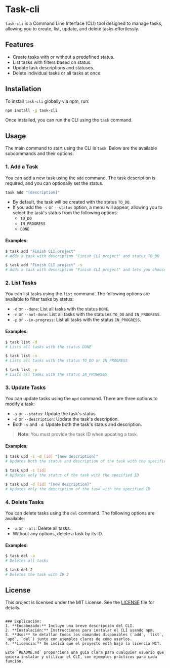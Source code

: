 # Task-cli

`task-cli` is a Command Line Interface (CLI) tool designed to manage tasks, allowing you to create, list, update, and delete tasks effortlessly.

## Features

- Create tasks with or without a predefined status.
- List tasks with filters based on status.
- Update task descriptions and statuses.
- Delete individual tasks or all tasks at once.

## Installation

To install `task-cli` globally via npm, run:

```bash
npm install -g task-cli
```

Once installed, you can run the CLI using the `task` command.

## Usage

The main command to start using the CLI is `task`. Below are the available subcommands and their options:

### 1. Add a Task

You can add a new task using the `add` command. The task description is required, and you can optionally set the status.

```bash
task add "[description]"
```

- By default, the task will be created with the status `TO_DO`.
- If you add the `-s` or `--status` option, a menu will appear, allowing you to select the task's status from the following options:
  - `TO_DO`
  - `IN_PROGRESS`
  - `DONE`

#### Examples:

```bash
$ task add "Finish CLI project"
# Adds a task with description "Finish CLI project" and status TO_DO

$ task add "Finish CLI project" -s
# Adds a task with description "Finish CLI project" and lets you choose the status
```

### 2. List Tasks

You can list tasks using the `list` command. The following options are available to filter tasks by status:

- `-d` or `--done`: List all tasks with the status `DONE`.
- `-n` or `--not-done`: List all tasks with the statuses `TO_DO` and `IN_PROGRESS`.
- `-p` or `--in-progress`: List all tasks with the status `IN_PROGRESS`.

#### Examples:

```bash
$ task list -d
# Lists all tasks with the status DONE

$ task list -n
# Lists all tasks with the status TO_DO or IN_PROGRESS

$ task list -p
# Lists all tasks with the status IN_PROGRESS
```

### 3. Update Tasks

You can update tasks using the `upd` command. There are three options to modify a task:

- `-s` or `--status`: Update the task's status.
- `-d` or `--description`: Update the task's description.
- Both `-s` and `-d`: Update both the task's status and description.

> **Note**: You must provide the task ID when updating a task.

#### Examples:

```bash
$ task upd -s -d [id] "[new description]"
# Updates both the status and description of the task with the specified ID

$ task upd -s [id]
# Updates only the status of the task with the specified ID

$ task upd -d [id] "[new description]"
# Updates only the description of the task with the specified ID
```

### 4. Delete Tasks

You can delete tasks using the `del` command. The following options are available:

- `-a` or `--all`: Delete all tasks.
- Without any options, delete a task by its ID.

#### Examples:

```bash
$ task del -a
# Deletes all tasks

$ task del 2
# Deletes the task with ID 2
```

## License

This project is licensed under the MIT License. See the [LICENSE](./LICENSE) file for details.
```

### Explicación:
1. **Encabezado:** Incluye una breve descripción del CLI.
2. **Instalación:** Instrucciones para instalar el CLI usando npm.
3. **Uso:** Se detallan todos los comandos disponibles (`add`, `list`, `upd`, `del`) junto con ejemplos claros de cómo usarlos.
4. **Licencia:** Se indica que el proyecto está bajo la licencia MIT.

Este `README.md` proporciona una guía clara para cualquier usuario que quiera instalar y utilizar el CLI, con ejemplos prácticos para cada función.